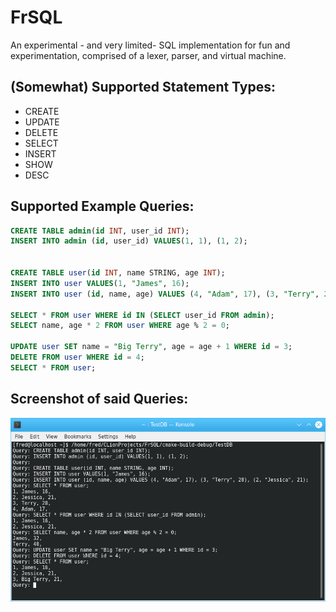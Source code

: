# FrSQL
An experimental - and very limited- SQL implementation for fun and experimentation, comprised of a lexer, parser, and virtual machine.

## (Somewhat) Supported Statement Types:
* CREATE
* UPDATE
* DELETE
* SELECT
* INSERT
* SHOW
* DESC

## Supported Example Queries:
```sql
CREATE TABLE admin(id INT, user_id INT);
INSERT INTO admin (id, user_id) VALUES(1, 1), (1, 2);


CREATE TABLE user(id INT, name STRING, age INT);
INSERT INTO user VALUES(1, "James", 16);
INSERT INTO user (id, name, age) VALUES (4, "Adam", 17), (3, "Terry", 20), (2, "Jessica", 21);

SELECT * FROM user WHERE id IN (SELECT user_id FROM admin);
SELECT name, age * 2 FROM user WHERE age % 2 = 0;

UPDATE user SET name = "Big Terry", age = age + 1 WHERE id = 3;
DELETE FROM user WHERE id = 4;
SELECT * FROM user;
```

## Screenshot of said Queries:
![alt text](https://raw.githubusercontent.com/Cloaked9000/FrSQL/main/screenshots/example1.png)